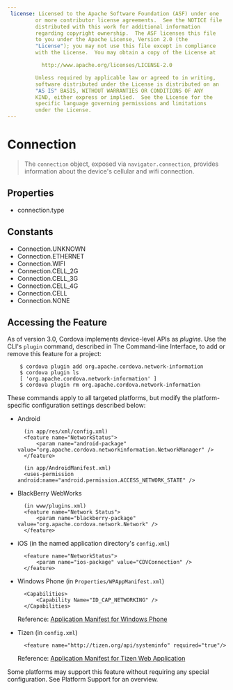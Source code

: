 ```yaml
---
 license: Licensed to the Apache Software Foundation (ASF) under one
         or more contributor license agreements.  See the NOTICE file
         distributed with this work for additional information
         regarding copyright ownership.  The ASF licenses this file
         to you under the Apache License, Version 2.0 (the
         "License"); you may not use this file except in compliance
         with the License.  You may obtain a copy of the License at

           http://www.apache.org/licenses/LICENSE-2.0

         Unless required by applicable law or agreed to in writing,
         software distributed under the License is distributed on an
         "AS IS" BASIS, WITHOUT WARRANTIES OR CONDITIONS OF ANY
         KIND, either express or implied.  See the License for the
         specific language governing permissions and limitations
         under the License.
---
```


# Connection

> The `connection` object, exposed via `navigator.connection`,  provides information about the device's cellular and wifi connection.

## Properties

- connection.type

## Constants

- Connection.UNKNOWN
- Connection.ETHERNET
- Connection.WIFI
- Connection.CELL_2G
- Connection.CELL_3G
- Connection.CELL_4G
- Connection.CELL
- Connection.NONE

## Accessing the Feature

As of version 3.0, Cordova implements device-level APIs as _plugins_.
Use the CLI's `plugin` command, described in The Command-line
Interface, to add or remove this feature for a project:

        $ cordova plugin add org.apache.cordova.network-information
        $ cordova plugin ls
        [ 'org.apache.cordova.network-information' ]
        $ cordova plugin rm org.apache.cordova.network-information

These commands apply to all targeted platforms, but modify the
platform-specific configuration settings described below:

* Android

        (in app/res/xml/config.xml)
        <feature name="NetworkStatus">
            <param name="android-package" value="org.apache.cordova.networkinformation.NetworkManager" />
        </feature>

        (in app/AndroidManifest.xml)
        <uses-permission android:name="android.permission.ACCESS_NETWORK_STATE" />

* BlackBerry WebWorks

        (in www/plugins.xml)
        <feature name="Network Status">
            <param name="blackberry-package" value="org.apache.cordova.network.Network" />
        </feature>

* iOS (in the named application directory's `config.xml`)

        <feature name="NetworkStatus">
            <param name="ios-package" value="CDVConnection" />
        </feature>

* Windows Phone (in `Properties/WPAppManifest.xml`)

        <Capabilities>
            <Capability Name="ID_CAP_NETWORKING" />
        </Capabilities>

  Reference: [Application Manifest for Windows Phone](http://msdn.microsoft.com/en-us/library/ff769509%28v=vs.92%29.aspx)

* Tizen (in `config.xml`)

        <feature name="http://tizen.org/api/systeminfo" required="true"/>

  Reference: [Application Manifest for Tizen Web Application](https://developer.tizen.org/help/topic/org.tizen.help.gs/Creating%20a%20Project.html?path=0_1_1_3#8814682_CreatingaProject-EditingconfigxmlFeatures)

Some platforms may support this feature without requiring any special
configuration.  See Platform Support for an overview.
